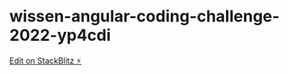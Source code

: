# wissen-angular-coding-challenge-2022-yp4cdi

[Edit on StackBlitz ⚡️](https://stackblitz.com/edit/wissen-angular-coding-challenge-2022-yp4cdi)